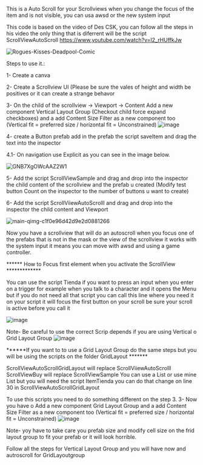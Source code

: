 This is a Auto Scroll for your Scrollviews when you change the focus of the item and is not visible, you can usa awsd or the new system input


This code is based on the video of Des CSK, you can follow all the steps in his video the only thing that is diferrent will be the script ScrollViewAutoScroll
https://www.youtube.com/watch?v=l2_rHUffkJw

![Rogues-Kisses-Deadpool-Comic](https://github.com/user-attachments/assets/73ff3ea4-8e95-40e5-85bc-460b5b780f28)



Steps to use it.:


1- Create a canva

2- Create a Scrollview UI (Please be sure the vales of height and width be positives or it can create a strange behavor

3- On the child of the scrollview -> Viewport -> Content  Add a new component Vertical Layout Group (Checkout child force expand checkboxes) and a add Content Size Filter as a new component too (Vertical fit = preferred size  / horizontal fit = Unconstrained)
![image](https://github.com/user-attachments/assets/7f8c1e1e-248d-4cc8-8fe1-7cfc5ea4b3da)


4- create a Button prefab add in the prefab the script saveItem and drag the text into the inspector

4.1- On navigation use Explicit as you can see in the image below.


![GNB7XgOWcAAZ2W1](https://github.com/user-attachments/assets/39169fb8-357c-4fb4-9cc0-7956c06e963f)


5- Add the script ScrollViewSample and drag and drop into the inspector the child content of the scrollview and the prefab u created (Modify test button Count on the inspector to the number of buttons u want to create)

6- Add the script ScrollViiewAutoScrolll and drag and drop into the inspector the child content and Viewport

![main-qimg-c1f0e96d42d9e2d0881266](https://github.com/user-attachments/assets/037ea597-e5ed-4e8c-857a-d9ca5e253c33)


Now you have a scrollview that will do an autoscroll when you focus one of the prefabs that is not in the mask or the view of the scrollview it works with the system input it means you can move with awsd and using a game controller.



****** How to Focus first element when you activate the ScrollView *************


You can use the script Tienda if you want to press an input when you enter on a trigger for example when you talk to a character and it opens the Menu but if you do not need all that script 
you can call this line where you need it on your script it will focus the first button on your scroll be sure your scroll is active before you call it 

![image](https://github.com/user-attachments/assets/8032f3be-0eef-4193-8fcf-c60d126f05f5)

Note- Be careful to use the correct Scrip depends if you are using Vertical o Grid Layout Group 
![image](https://github.com/user-attachments/assets/f7e50d56-9e95-4ae7-b572-391c760a92c5)




******If you want to to use a Grid Layout Group do the same steps but you will be using the scripts on the folder GridLayout *******

ScrollViewAutoScrollGridLayout will replace ScrollViiewAutoScrolll
ScrollViewBuy will replace ScrollViewSample
You can use a List<string> or use mine List<ItemTienda> but you will need the script ItemTienda you can do that change on line 30 in ScrollViewAutoScrollGridLayout


To use this scripts you need to do something different on the step 3.
3- Now you have o Add a new component Grid Layout Group and a add Content Size Filter as a new component too (Vertical fit = preferred size  / horizontal fit = Unconstrained)
![image](https://github.com/user-attachments/assets/168177bb-7bcc-421c-800a-302f3cf58356)

Note- yoy have to take care you prefab size and modify cell size on the frid layout group to fit your prefab or it will look horrible.

Follow all the steps for Vertical Layout Group and you will have now and autroscroll for GridLayoutgroup
